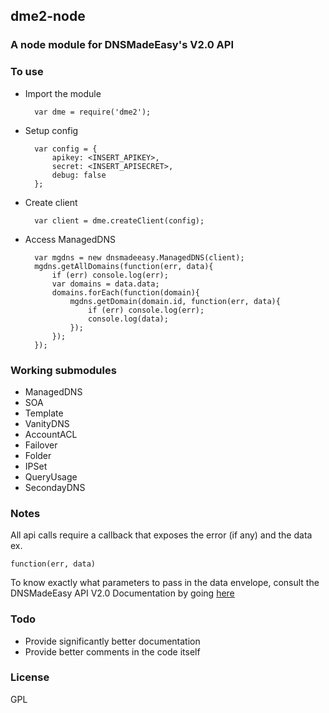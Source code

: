 ## dme2-node
### A node module for DNSMadeEasy's V2.0 API

### To use

- Import the module

		var dme = require('dme2');

- Setup config

		var config = {
			apikey: <INSERT_APIKEY>,
			secret: <INSERT_APISECRET>,
			debug: false
		};

- Create client

		var client = dme.createClient(config);


- Access ManagedDNS

		var mgdns = new dnsmadeeasy.ManagedDNS(client);
		mgdns.getAllDomains(function(err, data){
			if (err) console.log(err);
			var domains = data.data;
			domains.forEach(function(domain){
				mgdns.getDomain(domain.id, function(err, data){
					if (err) console.log(err);
					console.log(data);
				});
			});
		});

### Working submodules
- ManagedDNS
- SOA
- Template
- VanityDNS
- AccountACL
- Failover
- Folder
- IPSet
- QueryUsage
- SecondayDNS

### Notes
All api calls require a callback that exposes the error (if any) and the data
ex.

	function(err, data)

To know exactly what parameters to pass in the data envelope, consult the DNSMadeEasy API V2.0 Documentation by going [here](http://www.dnsmadeeasy.com/wp-content/uploads/2012/09/API-Documentationv2.pdf)

### Todo
- Provide significantly better documentation
- Provide better comments in the code itself

### License
GPL
